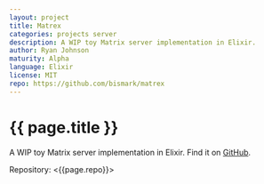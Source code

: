 ```yaml
---
layout: project
title: Matrex
categories: projects server
description: A WIP toy Matrix server implementation in Elixir.
author: Ryan Johnson
maturity: Alpha
language: Elixir
license: MIT
repo: https://github.com/bismark/matrex
---
```


# {{ page.title }}
A WIP toy Matrix server implementation in Elixir. Find it on [GitHub](https://github.com/bismark/matrex).

Repository: <{{page.repo}}>
